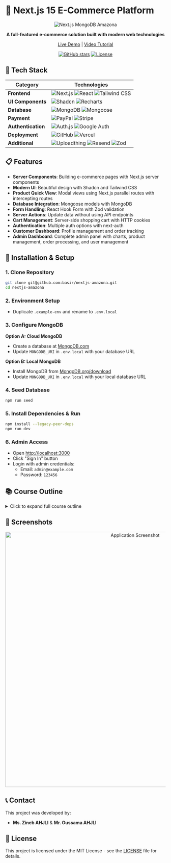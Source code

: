 # 🛒 Next.js 15 E-Commerce Platform

<div align="center">
  
  ![Next.js MongoDB Amazona](/public/images/app.png)
  
  **A full-featured e-commerce solution built with modern web technologies**
  
  [Live Demo](https://next-mongo-ecommerce-final.vercel.app/) | [Video Tutorial](https://youtu.be/WLHCPwqHzzQ)
  
  [![GitHub stars](https://img.shields.io/github/stars/basir/nextjs-amazona?style=social)](https://github.com/basir/nextjs-amazona)
  [![License](https://img.shields.io/badge/License-MIT-blue.svg)](LICENSE)
  
</div>

## 🚀 Tech Stack

| Category | Technologies |
|----------|-------------|
| **Frontend** | ![Next.js](https://img.shields.io/badge/Next.js%2015-000000?style=for-the-badge&logo=next.js&logoColor=white) ![React](https://img.shields.io/badge/React%2019-61DAFB?style=for-the-badge&logo=react&logoColor=black) ![Tailwind CSS](https://img.shields.io/badge/Tailwind%20CSS-38B2AC?style=for-the-badge&logo=tailwind-css&logoColor=white) |
| **UI Components** | ![Shadcn](https://img.shields.io/badge/Shadcn-000000?style=for-the-badge&logo=shadcnui&logoColor=white) ![Recharts](https://img.shields.io/badge/Recharts-22B5BF?style=for-the-badge&logo=javascript&logoColor=white) |
| **Database** | ![MongoDB](https://img.shields.io/badge/MongoDB-47A248?style=for-the-badge&logo=mongodb&logoColor=white) ![Mongoose](https://img.shields.io/badge/Mongoose-880000?style=for-the-badge&logo=mongoose&logoColor=white) |
| **Payment** | ![PayPal](https://img.shields.io/badge/PayPal-00457C?style=for-the-badge&logo=paypal&logoColor=white) ![Stripe](https://img.shields.io/badge/Stripe-008CDD?style=for-the-badge&logo=stripe&logoColor=white) |
| **Authentication** | ![Auth.js](https://img.shields.io/badge/Auth.js-000000?style=for-the-badge&logo=auth0&logoColor=white) ![Google Auth](https://img.shields.io/badge/Google%20Auth-4285F4?style=for-the-badge&logo=google&logoColor=white) |
| **Deployment** | ![GitHub](https://img.shields.io/badge/GitHub-181717?style=for-the-badge&logo=github&logoColor=white) ![Vercel](https://img.shields.io/badge/Vercel-000000?style=for-the-badge&logo=vercel&logoColor=white) |
| **Additional** | ![Uploadthing](https://img.shields.io/badge/Uploadthing-FF0000?style=for-the-badge&logo=cloudinary&logoColor=white) ![Resend](https://img.shields.io/badge/Resend-008080?style=for-the-badge&logo=mail.ru&logoColor=white) ![Zod](https://img.shields.io/badge/Zod-3068B7?style=for-the-badge&logo=typescript&logoColor=white) |

## 📋 Features

- **Server Components**: Building e-commerce pages with Next.js server components
- **Modern UI**: Beautiful design with Shadcn and Tailwind CSS
- **Product Quick View**: Modal views using Next.js parallel routes with intercepting routes
- **Database Integration**: Mongoose models with MongoDB
- **Form Handling**: React Hook Form with Zod validation
- **Server Actions**: Update data without using API endpoints
- **Cart Management**: Server-side shopping cart with HTTP cookies
- **Authentication**: Multiple auth options with next-auth
- **Customer Dashboard**: Profile management and order tracking
- **Admin Dashboard**: Complete admin panel with charts, product management, order processing, and user management

## 🔧 Installation & Setup

### 1. Clone Repository

```bash
git clone git@github.com:basir/nextjs-amazona.git
cd nextjs-amazona
```

### 2. Environment Setup

- Duplicate `.example-env` and rename to `.env.local`

### 3. Configure MongoDB

**Option A: Cloud MongoDB**
- Create a database at [MongoDB.com](https://mongodb.com/)
- Update `MONGODB_URI` in `.env.local` with your database URL

**Option B: Local MongoDB**
- Install MongoDB from [MongoDB.org/download](https://www.mongodb.org/download)
- Update `MONGODB_URI` in `.env.local` with your local database URL

### 4. Seed Database

```bash
npm run seed
```

### 5. Install Dependencies & Run

```bash
npm install --legacy-peer-deps
npm run dev
```

### 6. Admin Access

- Open [http://localhost:3000](http://localhost:3000)
- Click "Sign In" button
- Login with admin credentials:
  - Email: `admin@example.com`
  - Password: `123456`

## 📚 Course Outline

<details>
<summary>Click to expand full course outline</summary>

- [00: Introduction](./lessons/00-introduction.md)
- [01: Install AI Tools & VSCode Extensions](./lessons/01-install-ai-tools-and-vscode-extensions.md)
- [02: Create Next App](./lessons/02-create-next-app.md)
- [03: Create Website Layout](./lessons/03-create-website-layout.md)
- [04: Create Home Page Carousel](./lessons/04-create-home-page-carousel.md)
- [05: Connect to MongoDB & Seed Products](./lessons/05-connect-to-mongodb-and-seed-products.md)
- [06: Create Home Cards](./lessons/06-create-home-cards.md)
- [07: Create Today's Deals Slider](./lessons/07-create-todays-deals-slider.md)
- [08: Create Best Selling Slider](./lessons/08-create-best-selling-slider.md)
- [09: Create Product Details Page](./lessons/09-create-product-details-page.md)
- [10: Create Browsing History](./lessons/10-create-browsing-history.md)
- [11: Implement Add to Cart](./lessons/11-implement-add-to-cart.md)
- [12: Create Cart Page](./lessons/12-create-cart-page.md)
- [13: Create Cart Sidebar](./lessons/13-create-cart-sidebar.md)
- [14: Sign In User](./lessons/14-signin-user.md)
- [15: Register User](./lessons/15-register-user.md)
- [16: Sign In with Google](./lessons/16-signin-with-google.md)
- [17: Create Checkout Page](./lessons/17-create-checkout-page.md)
- [18: Place Order](./lessons/18-place-order.md)
- [19: Pay Order by PayPal](./lessons/19-pay-order-by-paypal.md)
- [20: Pay Order by Stripe](./lessons/20-pay-order-by-stripe.md)
- [21: Rate & Review Products](./lessons/21-rate-review-products.md)
- [22: Create Order History Page](./lessons/22-create-order-history-page.md)
- [23: Update User Name](./lessons/23-update-user-name.md)
- [24: Create Category Sidebar](./lessons/24-create-category-sidebar.md)
- [25: Create Search Page](./lessons/25-create-search-page.md)
- [26: Add Theme Color](./lessons/26-add-theme-color.md)
- [27: Create Admin Dashboard](./lessons/27-create-admin-dashboard.md)
- [28: Admin Products](./lessons/28-admin-products.md)
- [29: Create & Update Products](./lessons/29-create-update-products.md)
- [30: Admin Orders](./lessons/30-admin-orders.md)
- [31: Mark Orders as Paid/Delivered](./lessons/31-mark-orders-as-paid-delivered.md)
- [32: Admin Users](./lessons/32-admin-users.md)
- [33: Edit User](./lessons/33-edit-user.md)
- [34: Admin Web Pages](./lessons/34-admin-web-pages.md)
- [35: Create & Update Web Pages](./lessons/35-create-update-web-pages.md)
- [36: Create Settings Page](./lessons/36-create-settings-page.md)
- [37: Make Website Multilingual](./lessons/37-make-website-multilingual.md)

</details>

## 📱 Screenshots

<div align="center">
  <img src="/public/images/app.png" alt="Application Screenshot" width="800"/>
</div>

## 📞 Contact

This project was developed by:
- **Ms. Zineb AHJLI** & **Mr. Oussama AHJLI**

## 📄 License

This project is licensed under the MIT License - see the [LICENSE](LICENSE) file for details.
